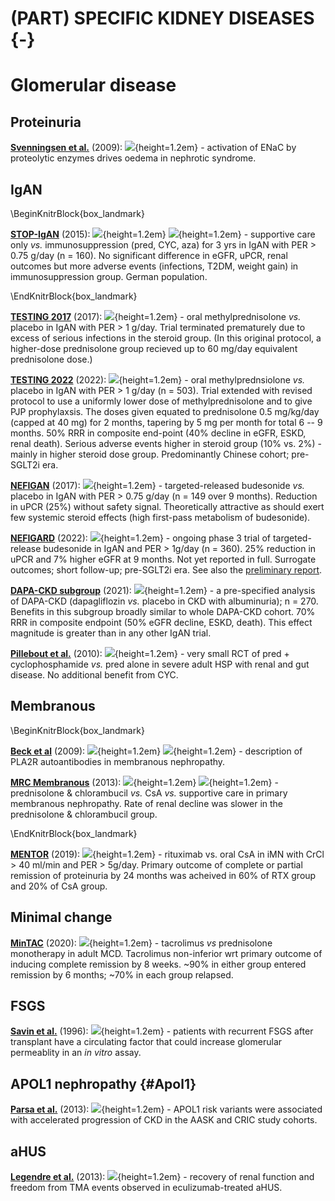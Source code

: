 # (PART) SPECIFIC KIDNEY DISEASES {-}

# Glomerular disease

## Proteinuria

[**Svenningsen et al.**](https://www.ncbi.nlm.nih.gov/pubmed/19073825) (2009): ![](Logo_PHY.png){height=1.2em} - activation of ENaC by proteolytic enzymes drives oedema in nephrotic syndrome.  


## IgAN
\BeginKnitrBlock{box_landmark}<div class="box_landmark">[**STOP-IgAN**](https://www.ncbi.nlm.nih.gov/pubmed/26630142) (2015): ![](Logo_RCT.png){height=1.2em} ![](Logo_SEM.png){height=1.2em} - supportive care only *vs.* immunosuppression (pred, CYC, aza) for 3 yrs in IgAN with PER > 0.75 g/day (n = 160).  No significant difference in eGFR, uPCR, renal outcomes but more adverse events (infections, T2DM, weight gain) in immunosuppression group.  German population.  
</div>\EndKnitrBlock{box_landmark}

[**TESTING 2017**](https://www.ncbi.nlm.nih.gov/pubmed/28763548) (2017): ![](Logo_RCT.png){height=1.2em} - oral methylprednisolone *vs.* placebo in IgAN with PER > 1 g/day.  Trial terminated prematurely due to excess of serious infections in the steroid group.  (In this original protocol, a higher-dose prednisolone group recieved up to 60 mg/day equivalent prednisolone dose.)  

[**TESTING 2022**](https://pubmed.ncbi.nlm.nih.gov/35579642/) (2022): ![](Logo_RCT.png){height=1.2em} - oral methylprednsiolone *vs.* placebo in IgAN with PER > 1 g/day (n = 503).  Trial extended with revised protocol to use a uniformly lower dose of methylprednisolone and to give PJP prophylaxsis.  The doses given equated to prednisolone 0.5 mg/kg/day (capped at 40 mg) for 2 months, tapering by 5 mg per month for total 6 -- 9 months.  50% RRR in composite end-point (40% decline in eGFR, ESKD, renal death).  Serious adverse events higher in steroid group (10% vs. 2%) - mainly in higher steroid dose group.  Predominantly Chinese cohort; pre-SGLT2i era.  

[**NEFIGAN**](https://pubmed.ncbi.nlm.nih.gov/28363480/) (2017): ![](Logo_RCT.png){height=1.2em} - targeted-released budesonide *vs.* placebo in IgAN with PER > 0.75 g/day (n = 149 over 9 months).  Reduction in uPCR (25%) without safety signal.  Theoretically attractive as should exert few systemic steroid effects (high first-pass metabolism of budesonide).  

[**NEFIGARD**](https://pubmed.ncbi.nlm.nih.gov/36270561/) (2022): ![](Logo_RCT.png){height=1.2em} - ongoing phase 3 trial of targeted-release budesonide in IgAN and PER > 1g/day (n = 360).  25% reduction in uPCR and 7% higher eGFR at 9 months.  Not yet reported in full.  Surrogate outcomes; short follow-up; pre-SGLT2i era.  See also the [preliminary report](https://www.kireports.org/article/S2468-0249(21)01014-7/fulltext).  

[**DAPA-CKD subgroup**](https://pubmed.ncbi.nlm.nih.gov/33878338/) (2021): ![](Logo_RCT.png){height=1.2em} - a pre-specified analysis of DAPA-CKD (dapagliflozin *vs.* placebo in CKD with albuminuria); n = 270.  Benefits in this subgroup broadly similar to whole DAPA-CKD cohort.  70% RRR in composite endpoint (50% eGFR decline, ESKD, death).  This effect magnitude is greater than in any other IgAN trial.  

[**Pillebout et al.**](https://pubmed.ncbi.nlm.nih.gov/20505654/) (2010): ![](Logo_RCT.png){height=1.2em} - very small RCT of pred + cyclophosphamide *vs.* pred alone in severe adult HSP with renal and gut disease.  No additional benefit from CYC.  


## Membranous 

\BeginKnitrBlock{box_landmark}<div class="box_landmark">[**Beck et al**](https://www.ncbi.nlm.nih.gov/pubmed/19571279) (2009): ![](Logo_PHY.png){height=1.2em} ![](Logo_SEM.png){height=1.2em} - description of PLA2R autoantibodies in membranous nephropathy.  

[**MRC Membranous**](https://www.ncbi.nlm.nih.gov/pubmed/23312808) (2013): ![](Logo_RCT.png){height=1.2em} ![](Logo_SEM.png){height=1.2em} - prednisolone & chlorambucil *vs.* CsA *vs.* supportive care in primary membranous nephropathy.  Rate of renal decline was slower in the prednisolone & chlorambucil group.  
</div>\EndKnitrBlock{box_landmark}

[**MENTOR**](https://www.ncbi.nlm.nih.gov/pubmed/31269364) (2019): ![](Logo_RCT.png){height=1.2em} - rituximab vs. oral CsA in iMN with CrCl \> 40 ml/min and PER > 5g/day.  Primary outcome of complete or partial remission of proteinuria by 24 months was acheived in 60% of RTX group and 20% of CsA group.  

## Minimal change
[**MinTAC**](https://cjasn.asnjournals.org/content/early/2020/01/16/CJN.06180519) (2020): ![](Logo_RCT.png){height=1.2em} - tacrolimus *vs* prednisolone monotherapy in adult MCD.  Tacrolimus non-inferior wrt primary outcome of inducing complete remission by 8 weeks.  ~90% in either group entered remission by 6 months; ~70% in each group relapsed.  


<!-- see also [UKKW 2019](http://www.ukkw.org.uk/wp-content/uploads/2019/08/O334.pdf)-->

## FSGS

[**Savin et al.**](https://www.ncbi.nlm.nih.gov/pubmed/8596570) (1996): ![](Logo_PHY.png){height=1.2em} - patients with recurrent FSGS after transplant have a circulating factor that could increase glomerular permeablity in an *in vitro* assay.  

## APOL1 nephropathy {#Apol1}

[**Parsa et al.**](https://www.ncbi.nlm.nih.gov/pubmed/24206458) (2013): ![](Logo_OBS.png){height=1.2em} - APOL1 risk variants were associated with accelerated progression of CKD in the AASK and CRIC study cohorts.  

## aHUS

[**Legendre et al.**](https://www.ncbi.nlm.nih.gov/pubmed/23738544) (2013): ![](Logo_OBS.png){height=1.2em} - recovery of renal function and freedom from TMA events observed in eculizumab-treated aHUS.  
